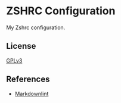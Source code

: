 # ZSHRC Configuration

My Zshrc configuration.

## License

[GPLv3](LICENSE)

## References

* [Markdownlint](https://dlaa.me/markdownlint/)
